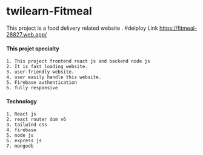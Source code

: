# twilearn-Fitmeal

This project is a food delivery related website .
#delploy Link
https://fitmeal-28827.web.app/

#### This projet specialty

    1. This project frontend react js and backend node js
    2. It is fast loading website.
    3. user-friendly website.
    4. user easily handle this website.
    5. Firebase authentication
    6. fully responsive
   
#### Technology 

    1. React js 
    2. react router dom v6
    3. tailwind css
    4. firebase 
    5. node js
    6. express js
    7. mongodb 
